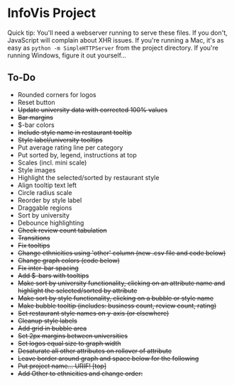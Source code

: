 # InfoVis Project

Quick tip: You'll need a webserver running to serve these files.  If you don't, JavaScript will complain about XHR issues.  If you're running a Mac, it's as easy as `python -m SimpleHTTPServer` from the project directory.  If you're running Windows, figure it out yourself...

## To-Do ##

- <div>Rounded corners for logos</div>
- <div>Reset button</div>
- <del>Update university data with corrected 100% values</del>
- <del>Bar margins</del>
- $-bar colors
- <del>Include style name in restaurant tooltip</del>
- <del>Style label/university tooltips</del>
- Put average rating line per category
- Put sorted by, legend, instructions at top
- Scales (incl. mini scale)
- Style images
- Highlight the selected/sorted by restaurant style
- <div>Align tooltip text left</div>
- Circle radius scale
- Reorder by style label
- Draggable regions
- Sort by university
- Debounce highlighting
- <del>Check review count tabulation</del>
- <del>Transitions</del>
- <del>Fix tooltips</del>
- <del>Change ethnicities using 'other' column (new .csv file and code below)</del>
- <del>Change graph colors (code below)</del>
- <del>Fix inter-bar spacing</del>
- <del>Add $-bars with tooltips</del>
- <del>Make sort by university functionality, clicking on an attribute name and highlight the selected/sorted by attribute</del>
- <del>Make sort by style functionality, clicking on a bubble or style name</del>
- <del>Make bubble tooltip (includes: business count, review count, rating)</del>
- <del>Set restaurant style names on y-axis (or elsewhere)</del>
- <del>Cleanup style labels</del>
- <del>Add grid in bubble area</del>
- <del>Set 2px margins between universities</del>
- <del>Set logos equal size to graph width</del>
- <del>Desaturate all other attributes on rollover of attribute</del>
- <del>Leave border around graph and space below for the following</del>
- <del>Put project name... URIF! [top]</del>
- <del>Add Other to ethnicities and change order:</del>